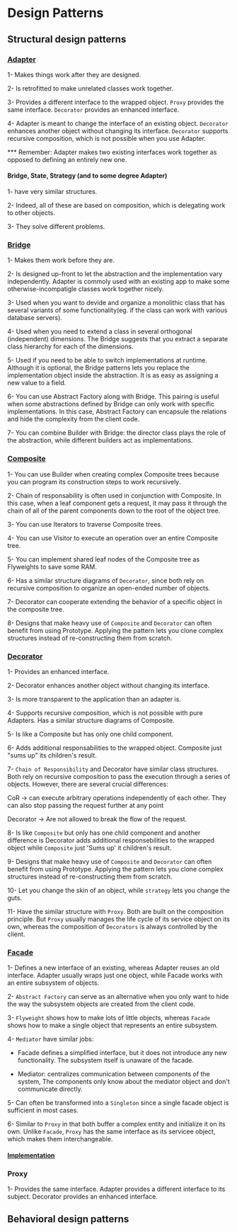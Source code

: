 # Design Patterns

## Structural design patterns

### [Adapter](https://github.com/AlexandreYembo/study-training/blob/master/Design_Patterns/Structural/01-Adapter/readme.md)
  1- Makes things work after they are designed.
  
  2- Is retrofitted to make unrelated classes work together.
  
  3- Provides a different interface to the wrapped object. ```Proxy``` provides the same interface. ```Decorator``` provides an enhanced interface.
  
  4- Adapter is meant to change the interface of an existing object. ```Decorator``` enhances another object without changing its interface. ```Decorator``` supports recursive composition, which is not possible when you use Adapter.
  
*** Remember: Adapter makes two existing interfaces work together as opposed to defining an entirely new one.

#### Bridge, State, Strategy (and to some degree Adapter) 
  1- have very similar structures. 
  
  2- Indeed, all of these are based on composition, which is delegating work to other objects.
  
  3- They solve different problems.

### [Bridge](https://github.com/AlexandreYembo/study-training/blob/master/Design_Patterns/Structural/02-Bridge/readme.md)
  1- Makes them work before they are.
  
  2- Is designed up-front to let the abstraction and the implementation vary independently. Adapter is commoly used with an existing app to make some otherwise-incompatigle classes work together nicely.
  
  3- Used when you want to devide and organize a monolithic class that has several variants of some functionality(eg. if the class can work with various database servers).
  
  4- Used when you need to extend a class in several orthogonal (independent) dimensions. The Bridge suggests that you extract a separate class hierarchy for each of the dimensions.
  
  5- Used if you need to be able to switch implementations at runtime. Although it is optional, the Bridge patterns lets you replace the implementation object inside the abstraction. It is as easy as assigning a new value to a field.
  
  6- You can use Abstract Factory along with Bridge. This pairing is useful when some abstractions defined by Bridge can only work with specific implementations. In this case, Abstract Factory can encapsule the relations and hide the complexity from the client code.
  
  7- You can combine Builder with Bridge: the director class plays the role of the abstraction, while different builders act as implementations.

### [Composite](https://github.com/AlexandreYembo/study-training/blob/master/Design_Patterns/Structural/03-Composite/readme.md)
  1- You can use Builder when creating complex Composite trees because you can program its construction steps to work recursively.
  
  2- Chain of responsability is often used in conjunction with Composite. In this case, when a leaf component gets a request, it may pass it through the chain of all of the parent components down to the root of the object tree.
  
  3- You can use Iterators to traverse Composite trees.
  
  4- You can use Visitor to execute an operation over an entire Composite tree.
  
  5- You can implement shared leaf nodes of the Composite tree as Flyweights to save some RAM.
  
  6- Has a similar structure diagrams of ```Decorator```, since both rely on recursive composition to organize an open-ended number of objects.
  
  7- Decorator can cooperate extending the behavior of a specific object in the composite tree.
  
  8- Designs that make heavy use of ```Composite``` and ```Decorator``` can often benefit from using Prototype. Applying the pattern lets you clone complex structures instead of re-constructing them from scratch.
 
### [Decorator](https://github.com/AlexandreYembo/study-training/blob/master/Design_Patterns/Structural/04-Decorator/readme.md)
  1- Provides an enhanced interface.
  
  2- Decorator enhances another object without changing its interface.
  
  3- Is more transparent to the application than an adapter is.
  
  4- Supports recursive composition, which is not possible with pure Adapters. Has a similar structure diagrams of Composite.
  
  5- Is like a Composite but has only one child component.
  
  6- Adds additional responsabilities to the wrapped object. Composite just "sums up" its children's result.
  
  7- ```Chain of Responsibility``` and Decorator have similar class structures. Both rely on recursive composition to pass the execution through a series of objects. However, there are several crucial differences:
  
   CoR -> can execute arbitrary operations independently of each other. They can also stop passing the request further at any point
    
   Decorator -> Are not allowed to break the flow of the request.
   
   8- Is like ```Composite``` but only has one child component and another difference is Decorator adds additional responsebilities to the wrapped object while ```Composite``` just 'Sums up' it children's result.
   
   9- Designs that make heavy use of ```Composite``` and ```Decorator``` can often benefit from using Prototype. Applying the pattern lets you clone complex structures instead of re-constructing them from scratch.
   
   10- Let you change the skin of an object, while ```strategy``` lets you change the guts.
   
   11- Have the similar structure with ```Proxy```. Both are built on the composition principle. But ```Proxy``` usually manages the life cycle of its service object on its own, whereas the composition of ```Decorators``` is always controlled by the client.
  
### [Facade](https://github.com/AlexandreYembo/study-training/blob/master/Design_Patterns/Structural/05-Facade/readme.md)
  1- Defines a new interface of an existing, whereas Adapter reuses an old interface. Adapter usually wraps just one object, while Facade works with an entire subsystem of objects.
  
  2- ```Abstract Factory``` can serve as an alternative when you only want to hide the way the subsystem objects are created from the client code.
  
  3- ```Flyweight``` shows how to make lots of little objects, whereas ```Facade``` shows how to make a single object that represents an entire subsystem.
  
  4- ```Mediator``` have similar jobs:
    
   - Facade defines a simplified interface, but it does not introduce any new functionality. The subsystem itself is unaware of the facade.
   
   - Mediator: centralizes communication between components of the system, The components only know about the mediator object and don't communicate directly.
   
 5- Can often be transformed into a ```Singleton``` since a single facade object is sufficient in most cases.
 
 6- Similar to ```Proxy``` in that both buffer a complex entity and initialize it on its own. Unlike ```Facade```, ```Proxy``` has the same interface as its servicee object, which makes them interchangeable.

#### [Implementation](https://github.com/AlexandreYembo/study-training/blob/master/Design_Patterns/Structural/05-Facade/implementation.md)

### Proxy
  1- Provides the same interface. Adapter provides a different interface to its subject. Decorator provides an enhanced interface.




## Behavioral design patterns
